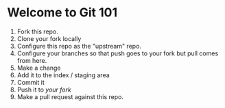 # Welcome to Git 101

1. Fork this repo.
2. Clone your fork locally
3. Configure this repo as the "upstream" repo.
4. Configure your branches so that push goes to your fork but pull comes from here.
5. Make a change
6. Add it to the index / staging area
7. Commit it
8. Push it to *your fork*
9. Make a pull request against this repo.